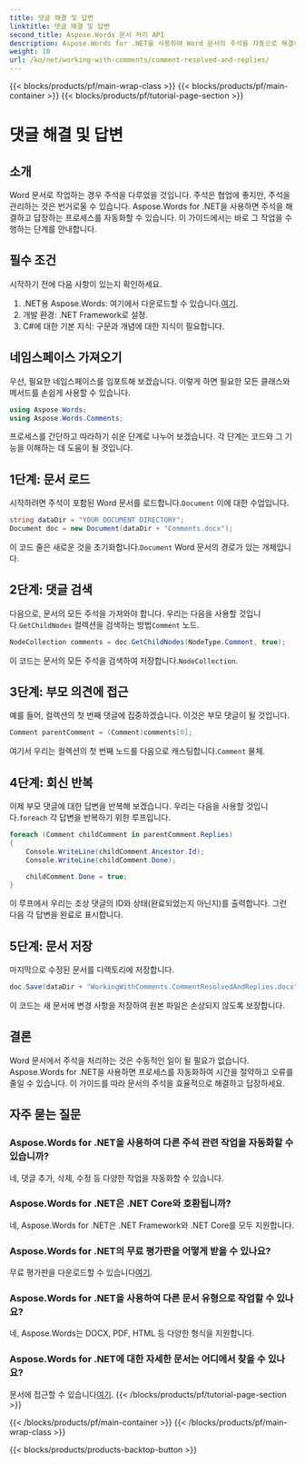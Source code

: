 ```yaml
---
title: 댓글 해결 및 답변
linktitle: 댓글 해결 및 답변
second_title: Aspose.Words 문서 처리 API
description: Aspose.Words for .NET을 사용하여 Word 문서의 주석을 자동으로 해결하고 답변합니다. 단계별 가이드가 포함되어 있습니다.
weight: 10
url: /ko/net/working-with-comments/comment-resolved-and-replies/
---
```


{{< blocks/products/pf/main-wrap-class >}}
{{< blocks/products/pf/main-container >}}
{{< blocks/products/pf/tutorial-page-section >}}

# 댓글 해결 및 답변

## 소개

Word 문서로 작업하는 경우 주석을 다루었을 것입니다. 주석은 협업에 좋지만, 주석을 관리하는 것은 번거로울 수 있습니다. Aspose.Words for .NET을 사용하면 주석을 해결하고 답장하는 프로세스를 자동화할 수 있습니다. 이 가이드에서는 바로 그 작업을 수행하는 단계를 안내합니다.

## 필수 조건

시작하기 전에 다음 사항이 있는지 확인하세요.

1.  .NET용 Aspose.Words: 여기에서 다운로드할 수 있습니다.[여기](https://releases.aspose.com/words/net/).
2. 개발 환경: .NET Framework로 설정.
3. C#에 대한 기본 지식: 구문과 개념에 대한 지식이 필요합니다.

## 네임스페이스 가져오기

우선, 필요한 네임스페이스를 임포트해 보겠습니다. 이렇게 하면 필요한 모든 클래스와 메서드를 손쉽게 사용할 수 있습니다.

```csharp
using Aspose.Words;
using Aspose.Words.Comments;
```

프로세스를 간단하고 따라하기 쉬운 단계로 나누어 보겠습니다. 각 단계는 코드와 그 기능을 이해하는 데 도움이 될 것입니다.

## 1단계: 문서 로드

 시작하려면 주석이 포함된 Word 문서를 로드합니다.`Document` 이에 대한 수업입니다.

```csharp
string dataDir = "YOUR DOCUMENT DIRECTORY";
Document doc = new Document(dataDir + "Comments.docx");
```

 이 코드 줄은 새로운 것을 초기화합니다.`Document` Word 문서의 경로가 있는 개체입니다.

## 2단계: 댓글 검색

 다음으로, 문서의 모든 주석을 가져와야 합니다. 우리는 다음을 사용할 것입니다.`GetChildNodes` 컬렉션을 검색하는 방법`Comment` 노드.

```csharp
NodeCollection comments = doc.GetChildNodes(NodeType.Comment, true);
```

이 코드는 문서의 모든 주석을 검색하여 저장합니다.`NodeCollection`.

## 3단계: 부모 의견에 접근

예를 들어, 컬렉션의 첫 번째 댓글에 집중하겠습니다. 이것은 부모 댓글이 될 것입니다.

```csharp
Comment parentComment = (Comment)comments[0];
```

 여기서 우리는 컬렉션의 첫 번째 노드를 다음으로 캐스팅합니다.`Comment` 물체.

## 4단계: 회신 반복

 이제 부모 댓글에 대한 답변을 반복해 보겠습니다. 우리는 다음을 사용할 것입니다.`foreach` 각 답변을 반복하기 위한 루프입니다.

```csharp
foreach (Comment childComment in parentComment.Replies)
{
    Console.WriteLine(childComment.Ancestor.Id);
    Console.WriteLine(childComment.Done);

    childComment.Done = true;
}
```

이 루프에서 우리는 조상 댓글의 ID와 상태(완료되었는지 아닌지)를 출력합니다. 그런 다음 각 답변을 완료로 표시합니다.

## 5단계: 문서 저장

마지막으로 수정된 문서를 디렉토리에 저장합니다.

```csharp
doc.Save(dataDir + "WorkingWithComments.CommentResolvedAndReplies.docx");
```

이 코드는 새 문서에 변경 사항을 저장하여 원본 파일은 손상되지 않도록 보장합니다.

## 결론

Word 문서에서 주석을 처리하는 것은 수동적인 일이 될 필요가 없습니다. Aspose.Words for .NET을 사용하면 프로세스를 자동화하여 시간을 절약하고 오류를 줄일 수 있습니다. 이 가이드를 따라 문서의 주석을 효율적으로 해결하고 답장하세요.

## 자주 묻는 질문

### Aspose.Words for .NET을 사용하여 다른 주석 관련 작업을 자동화할 수 있습니까?  
네, 댓글 추가, 삭제, 수정 등 다양한 작업을 자동화할 수 있습니다.

### Aspose.Words for .NET은 .NET Core와 호환됩니까?  
네, Aspose.Words for .NET은 .NET Framework와 .NET Core를 모두 지원합니다.

### Aspose.Words for .NET의 무료 평가판을 어떻게 받을 수 있나요?  
 무료 평가판을 다운로드할 수 있습니다[여기](https://releases.aspose.com/).

### Aspose.Words for .NET을 사용하여 다른 문서 유형으로 작업할 수 있나요?  
네, Aspose.Words는 DOCX, PDF, HTML 등 다양한 형식을 지원합니다.

### Aspose.Words for .NET에 대한 자세한 문서는 어디에서 찾을 수 있나요?  
 문서에 접근할 수 있습니다[여기](https://reference.aspose.com/words/net/).
{{< /blocks/products/pf/tutorial-page-section >}}

{{< /blocks/products/pf/main-container >}}
{{< /blocks/products/pf/main-wrap-class >}}

{{< blocks/products/products-backtop-button >}}
